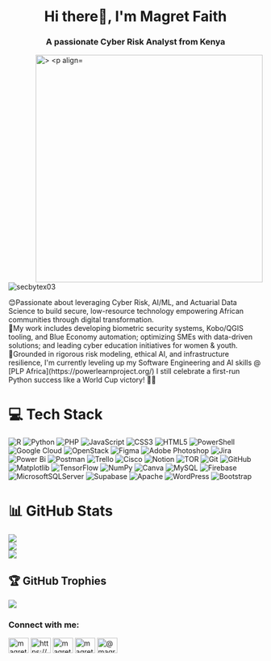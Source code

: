 <h1 align="center">Hi there👋, I'm Magret Faith</h1>
<h3 align="center">A passionate Cyber Risk Analyst from Kenya</h3>
<image src="https://media4.giphy.com/media/v1.Y2lkPTc5MGI3NjExZXE4cHFkMHNrcHVvM29mNHF2M2Ria3BpM2VuaGk3Y2RuNWQ4OHoweCZlcD12MV9pbnRlcm5hbF9naWZfYnlfaWQmY3Q9Zw/fx6Ynu2Hy1HYmsARdw/giphy.gif" width="450" align="right" alt=">
<p align="left"> <img src="https://komarev.com/ghpvc/?username=secbytex03&label=Profile%20views&color=0e75b6&style=flat" alt="secbytex03" /> </p>

<p align="left">  
😊Passionate about leveraging Cyber Risk, AI/ML, and Actuarial Data Science to build secure, low-resource technology empowering African communities through digital transformation. <br>
💼My work includes developing biometric security systems, Kobo/QGIS tooling, and Blue Economy automation; optimizing SMEs with data-driven solutions; and leading cyber education initiatives for women & youth. <br>
🌱Grounded in rigorous risk modeling, ethical AI, and infrastructure resilience, I'm currently leveling up my Software Engineering and AI skills @ [PLP Africa](https://powerlearnproject.org/)  
 I still celebrate a first-run Python success like a World Cup victory! 🔐💡</p>

# 💻 Tech Stack
![R](https://img.shields.io/badge/r-%23276DC3.svg?style=for-the-badge&logo=r&logoColor=white) ![Python](https://img.shields.io/badge/python-3670A0?style=for-the-badge&logo=python&logoColor=ffdd54) ![PHP](https://img.shields.io/badge/php-%23777BB4.svg?style=for-the-badge&logo=php&logoColor=white) ![JavaScript](https://img.shields.io/badge/javascript-%23323330.svg?style=for-the-badge&logo=javascript&logoColor=%23F7DF1E) ![CSS3](https://img.shields.io/badge/css3-%231572B6.svg?style=for-the-badge&logo=css3&logoColor=white) ![HTML5](https://img.shields.io/badge/html5-%23E34F26.svg?style=for-the-badge&logo=html5&logoColor=white) ![PowerShell](https://img.shields.io/badge/PowerShell-%235391FE.svg?style=for-the-badge&logo=powershell&logoColor=white) ![Google Cloud](https://img.shields.io/badge/GoogleCloud-%234285F4.svg?style=for-the-badge&logo=google-cloud&logoColor=white) ![OpenStack](https://img.shields.io/badge/Openstack-%23f01742.svg?style=for-the-badge&logo=openstack&logoColor=white) ![Figma](https://img.shields.io/badge/figma-%23F24E1E.svg?style=for-the-badge&logo=figma&logoColor=white) ![Adobe Photoshop](https://img.shields.io/badge/adobe%20photoshop-%2331A8FF.svg?style=for-the-badge&logo=adobe%20photoshop&logoColor=white) ![Jira](https://img.shields.io/badge/jira-%230A0FFF.svg?style=for-the-badge&logo=jira&logoColor=white) ![Power Bi](https://img.shields.io/badge/power_bi-F2C811?style=for-the-badge&logo=powerbi&logoColor=black) ![Postman](https://img.shields.io/badge/Postman-FF6C37?style=for-the-badge&logo=postman&logoColor=white) ![Trello](https://img.shields.io/badge/Trello-%23026AA7.svg?style=for-the-badge&logo=Trello&logoColor=white) ![Cisco](https://img.shields.io/badge/cisco-%23049fd9.svg?style=for-the-badge&logo=cisco&logoColor=black) ![Notion](https://img.shields.io/badge/Notion-%23000000.svg?style=for-the-badge&logo=notion&logoColor=white) ![TOR](https://img.shields.io/badge/tor-%237E4798.svg?style=for-the-badge&logo=tor-project&logoColor=white) ![Git](https://img.shields.io/badge/git-%23F05033.svg?style=for-the-badge&logo=git&logoColor=white) ![GitHub](https://img.shields.io/badge/github-%23121011.svg?style=for-the-badge&logo=github&logoColor=white) ![Matplotlib](https://img.shields.io/badge/Matplotlib-%23ffffff.svg?style=for-the-badge&logo=Matplotlib&logoColor=black) ![TensorFlow](https://img.shields.io/badge/TensorFlow-%23FF6F00.svg?style=for-the-badge&logo=TensorFlow&logoColor=white) ![NumPy](https://img.shields.io/badge/numpy-%23013243.svg?style=for-the-badge&logo=numpy&logoColor=white) ![Canva](https://img.shields.io/badge/Canva-%2300C4CC.svg?style=for-the-badge&logo=Canva&logoColor=white) ![MySQL](https://img.shields.io/badge/mysql-4479A1.svg?style=for-the-badge&logo=mysql&logoColor=white) ![Firebase](https://img.shields.io/badge/firebase-a08021?style=for-the-badge&logo=firebase&logoColor=ffcd34) ![MicrosoftSQLServer](https://img.shields.io/badge/Microsoft%20SQL%20Server-CC2927?style=for-the-badge&logo=microsoft%20sql%20server&logoColor=white) ![Supabase](https://img.shields.io/badge/Supabase-3ECF8E?style=for-the-badge&logo=supabase&logoColor=white) ![Apache](https://img.shields.io/badge/apache-%23D42029.svg?style=for-the-badge&logo=apache&logoColor=white) ![WordPress](https://img.shields.io/badge/WordPress-%23117AC9.svg?style=for-the-badge&logo=WordPress&logoColor=white) ![Bootstrap](https://img.shields.io/badge/bootstrap-%238511FA.svg?style=for-the-badge&logo=bootstrap&logoColor=white)
# 📊 GitHub Stats
![](https://github-readme-stats.vercel.app/api?username=secbyteX03&theme=radical&hide_border=false&include_all_commits=false&count_private=false)<br/>
![](https://nirzak-streak-stats.vercel.app/?user=secbyteX03&theme=dark&hide_border=false)<br/>
![](https://github-readme-stats.vercel.app/api/top-langs/?username=secbyteX03&theme=dark&hide_border=false&include_all_commits=false&count_private=false&layout=compact)

## 🏆 GitHub Trophies
![](https://github-profile-trophy.vercel.app/?username=secbyteX03&theme=radical&no-frame=false&no-bg=false&margin-w=4)

<h3 align="left">Connect with me:</h3>
<p align="left">
<a href="https://twitter.com/magretfaith" target="blank"><img align="center" src="https://raw.githubusercontent.com/rahuldkjain/github-profile-readme-generator/master/src/images/icons/Social/twitter.svg" alt="magretfaith" height="30" width="40" /></a>
<a href="https://linkedin.com/in/https://www.linkedin.com/in/magretfaith/" target="blank"><img align="center" src="https://raw.githubusercontent.com/rahuldkjain/github-profile-readme-generator/master/src/images/icons/Social/linked-in-alt.svg" alt="https://www.linkedin.com/in/magretfaith/" height="30" width="40" /></a>
<a href="https://kaggle.com/magretfaith" target="blank"><img align="center" src="https://raw.githubusercontent.com/rahuldkjain/github-profile-readme-generator/master/src/images/icons/Social/kaggle.svg" alt="magretfaith" height="30" width="40" /></a>
<a href="https://instagram.com/magretfaith" target="blank"><img align="center" src="https://raw.githubusercontent.com/rahuldkjain/github-profile-readme-generator/master/src/images/icons/Social/instagram.svg" alt="magretfaith" height="30" width="40" /></a>
<a href="https://medium.com/@magretfaith" target="blank"><img align="center" src="https://raw.githubusercontent.com/rahuldkjain/github-profile-readme-generator/master/src/images/icons/Social/medium.svg" alt="@magretfaith" height="30" width="40" /></a>
</p>

